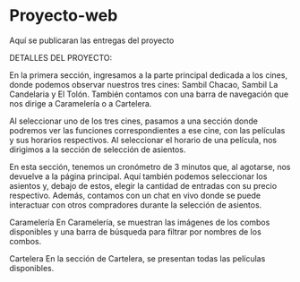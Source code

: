 # Proyecto-web
Aquí se publicaran las entregas del proyecto 

DETALLES DEL PROYECTO:

En la primera sección, ingresamos a la parte principal dedicada a los cines, donde podemos observar nuestros tres cines: Sambil Chacao, Sambil La Candelaria y El Tolón. También contamos con una barra de navegación que nos dirige a Caramelería o a Cartelera.

Al seleccionar uno de los tres cines, pasamos a una sección donde podremos ver las funciones correspondientes a ese cine, con las películas y sus horarios respectivos. Al seleccionar el horario de una película, nos dirigimos a la sección de selección de asientos. 

En esta sección, tenemos un cronómetro de 3 minutos que, al agotarse, nos devuelve a la página principal. Aquí también podemos seleccionar los asientos y, debajo de estos, elegir la cantidad de entradas con su precio respectivo. Además, contamos con un chat en vivo donde se puede interactuar con otros compradores durante la selección de asientos.

Caramelería
En Caramelería, se muestran las imágenes de los combos disponibles y una barra de búsqueda para filtrar por nombres de los combos.

Cartelera
En la sección de Cartelera, se presentan todas las películas disponibles.

